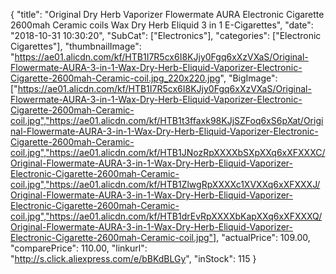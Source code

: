 {
	"title": "Original Dry Herb Vaporizer Flowermate AURA Electronic Cigarette 2600mah Ceramic coils Wax Dry Herb Eliquid 3 in 1 E-Cigarettes",
	"date": "2018-10-31 10:30:20",
	"SubCat": ["Electronics"],
	"categories": ["Electronic Cigarettes"],
	"thumbnailImage": "https://ae01.alicdn.com/kf/HTB1I7R5cx6I8KJjy0Fgq6xXzVXaS/Original-Flowermate-AURA-3-in-1-Wax-Dry-Herb-Eliquid-Vaporizer-Electronic-Cigarette-2600mah-Ceramic-coil.jpg_220x220.jpg",
	"BigImage": ["https://ae01.alicdn.com/kf/HTB1I7R5cx6I8KJjy0Fgq6xXzVXaS/Original-Flowermate-AURA-3-in-1-Wax-Dry-Herb-Eliquid-Vaporizer-Electronic-Cigarette-2600mah-Ceramic-coil.jpg","https://ae01.alicdn.com/kf/HTB1t3ffaxk98KJjSZFoq6xS6pXat/Original-Flowermate-AURA-3-in-1-Wax-Dry-Herb-Eliquid-Vaporizer-Electronic-Cigarette-2600mah-Ceramic-coil.jpg","https://ae01.alicdn.com/kf/HTB1JNozRpXXXXbSXpXXq6xXFXXXC/Original-Flowermate-AURA-3-in-1-Wax-Dry-Herb-Eliquid-Vaporizer-Electronic-Cigarette-2600mah-Ceramic-coil.jpg","https://ae01.alicdn.com/kf/HTB1ZlwgRpXXXXc1XVXXq6xXFXXXJ/Original-Flowermate-AURA-3-in-1-Wax-Dry-Herb-Eliquid-Vaporizer-Electronic-Cigarette-2600mah-Ceramic-coil.jpg","https://ae01.alicdn.com/kf/HTB1drEvRpXXXXbKapXXq6xXFXXXQ/Original-Flowermate-AURA-3-in-1-Wax-Dry-Herb-Eliquid-Vaporizer-Electronic-Cigarette-2600mah-Ceramic-coil.jpg"],
	"actualPrice": 109.00,
	"comparePrice": 110.00,
	"linkurl": "http://s.click.aliexpress.com/e/bBKdBLGy",
	"inStock": 115
}
